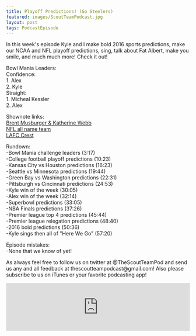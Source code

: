 ```yaml
---
title: Playoff Predictions! (Go Steelers)
featured: images/ScoutTeamPodcast.jpg
layout: post
tags: PodcastEpisode
---
```


<p>In this week's episode Kyle and I make bold 2016 sports predictions, make our NCAA and NFL playoff predictions, sing, talk about Fat Albert, make you smile, and much much more! Check it out!</p>
<p>Bowl Mania Leaders:
<br>Confidence:
<br>1. Alex
<br>2. Kyle
<br>Straight:
<br>1. Micheal Kessler
<br>2. Alex</p>
<p>Shownote links:
<br><a target="_blank" href="https://www.youtube.com/watch?v=5hg7CxBdJHk">Brent Musburger & Katherine Webb</a>
<br><a target="_blank" href="http://www.nfl.com/photoessays/0ap1000000207790">NFL all name team</a>
<br><a target="_blank" href="http://www.mlssoccer.com/post/2016/01/07/lafc-unveils-crest-logo-colors">LAFC Crest</a></p>
<p>Rundown:
<br>-Bowl Mania challenge leaders (3:17)
<br>-College football playoff predictions (10:23)
<br>-Kansas City vs Houston predictions (16:23)
<br>-Seattle vs Minnesota predictions (19:44)
<br>-Green Bay vs Washington predictions (22:31)
<br>-Pittsburgh vs Cincinnati predictions (24:53)
<br>-Kyle win of the week (30:05)
<br>-Alex win of the week (32:14)
<br>-Superbowl predictions (33:05)
<br>-NBA Finals predictions (37:26)
<br>-Premier league top 4 predictions (45:44)
<br>-Premier league relegation predictions (48:40)
<br>-2016 bold predictions (50:36)
<br>-Kyle sings then all of "Here We Go" (57:20)</p>
<p>Episode mistakes: 
<br>-None that we know of yet!</p>
<p>As always feel free to follow us on twitter at @TheScoutTeamPod and send us any and all feedback at thescoutteampodcast@gmail.com! Also please subscribe to us on iTunes or your favorite podcasting app!</p>
<iframe src="https://www.spreaker.com/embed/player/standard?episode_id=7521116&autoplay=false" style="width: 100%; height: 131px;" frameborder="0" scrolling="no"></iframe>
<br>